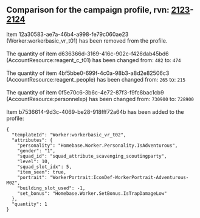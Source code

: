 ## Comparison for the campaign profile, rvn: [2123](https://github.com/PRO100KatYT/FortniteProfileRevisions/tree/main/profiles/campaign/2123%20campaign.json)-[2124](https://github.com/PRO100KatYT/FortniteProfileRevisions/tree/main/profiles/campaign/2124%20campaign.json)

Item 12a30583-ae7a-46b4-a998-fe79c060ae23 (Worker:workerbasic_vr_t01) has been removed from the profile.
<br><br>
The quantity of item d636366d-3169-416c-902c-f426dab45bd6 (AccountResource:reagent_c_t01) has been changed from: `482` to: `474`
<br><br>
The quantity of item 4bf5bbe0-699f-4c0a-98b3-a8d2e82506c3 (AccountResource:reagent_people) has been changed from: `265` to: `215`
<br><br>
The quantity of item 0f5e70c6-3b6c-4e72-87f3-f9fc8bac1cb9 (AccountResource:personnelxp) has been changed from: `730900` to: `728900`
<br><br>
Item b7536614-9d3c-4069-be28-918fff72a64b has been added to the profile:

```
{
  "templateId": "Worker:workerbasic_vr_t02",
  "attributes": {
    "personality": "Homebase.Worker.Personality.IsAdventurous",
    "gender": "1",
    "squad_id": "squad_attribute_scavenging_scoutingparty",
    "level": 10,
    "squad_slot_idx": 5,
    "item_seen": true,
    "portrait": "WorkerPortrait:IconDef-WorkerPortrait-Adventurous-M02",
    "building_slot_used": -1,
    "set_bonus": "Homebase.Worker.SetBonus.IsTrapDamageLow"
  },
  "quantity": 1
}
```

<br><br>
